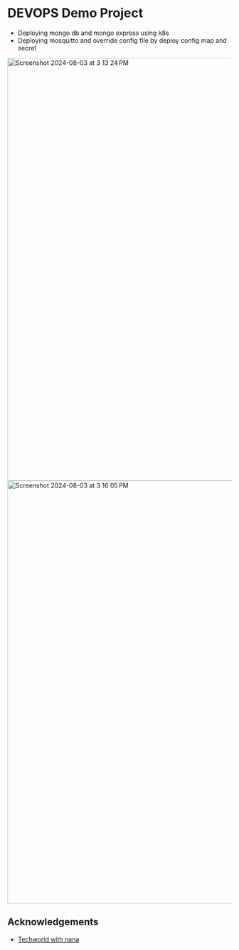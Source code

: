 # DEVOPS Demo Project
- Deploying mongo db and mongo express using k8s
- Deploying mosquitto and override config file by deploy config map and secret
<img width="949" alt="Screenshot 2024-08-03 at 3 13 24 PM" src="https://github.com/user-attachments/assets/3df6645f-35e7-437e-bcbc-24f6d00510dd">
<img width="949" alt="Screenshot 2024-08-03 at 3 16 05 PM" src="https://github.com/user-attachments/assets/e3949040-3b3a-413e-bead-1dc830827a5b">

## Acknowledgements

 - [Techworld with nana](https://www.techworld-with-nana.com/)
